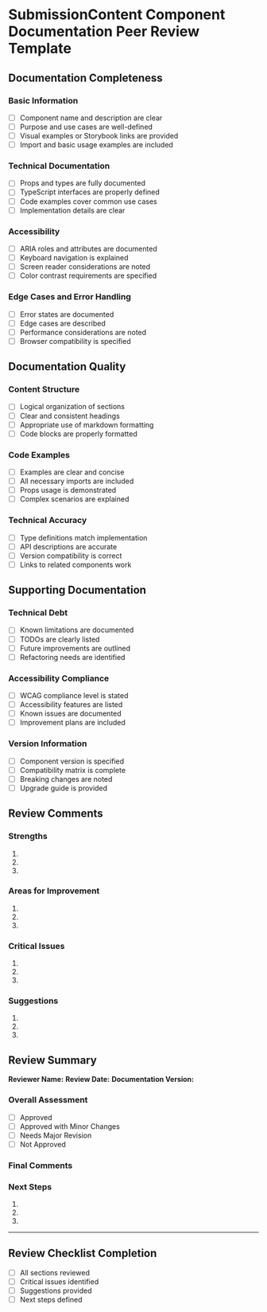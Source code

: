 # SubmissionContent Component Documentation Peer Review Template

## Documentation Completeness

### Basic Information
- [ ] Component name and description are clear
- [ ] Purpose and use cases are well-defined
- [ ] Visual examples or Storybook links are provided
- [ ] Import and basic usage examples are included

### Technical Documentation
- [ ] Props and types are fully documented
- [ ] TypeScript interfaces are properly defined
- [ ] Code examples cover common use cases
- [ ] Implementation details are clear

### Accessibility
- [ ] ARIA roles and attributes are documented
- [ ] Keyboard navigation is explained
- [ ] Screen reader considerations are noted
- [ ] Color contrast requirements are specified

### Edge Cases and Error Handling
- [ ] Error states are documented
- [ ] Edge cases are described
- [ ] Performance considerations are noted
- [ ] Browser compatibility is specified

## Documentation Quality

### Content Structure
- [ ] Logical organization of sections
- [ ] Clear and consistent headings
- [ ] Appropriate use of markdown formatting
- [ ] Code blocks are properly formatted

### Code Examples
- [ ] Examples are clear and concise
- [ ] All necessary imports are included
- [ ] Props usage is demonstrated
- [ ] Complex scenarios are explained

### Technical Accuracy
- [ ] Type definitions match implementation
- [ ] API descriptions are accurate
- [ ] Version compatibility is correct
- [ ] Links to related components work

## Supporting Documentation

### Technical Debt
- [ ] Known limitations are documented
- [ ] TODOs are clearly listed
- [ ] Future improvements are outlined
- [ ] Refactoring needs are identified

### Accessibility Compliance
- [ ] WCAG compliance level is stated
- [ ] Accessibility features are listed
- [ ] Known issues are documented
- [ ] Improvement plans are included

### Version Information
- [ ] Component version is specified
- [ ] Compatibility matrix is complete
- [ ] Breaking changes are noted
- [ ] Upgrade guide is provided

## Review Comments

### Strengths
1. 
2. 
3. 

### Areas for Improvement
1. 
2. 
3. 

### Critical Issues
1. 
2. 
3. 

### Suggestions
1. 
2. 
3. 

## Review Summary

**Reviewer Name:**
**Review Date:**
**Documentation Version:**

### Overall Assessment
- [ ] Approved
- [ ] Approved with Minor Changes
- [ ] Needs Major Revision
- [ ] Not Approved

### Final Comments


### Next Steps
1. 
2. 
3. 

---

## Review Checklist Completion

- [ ] All sections reviewed
- [ ] Critical issues identified
- [ ] Suggestions provided
- [ ] Next steps defined
